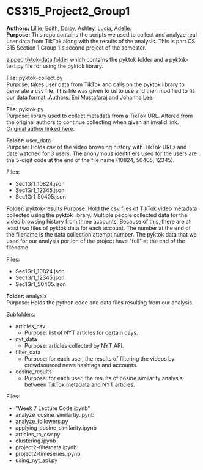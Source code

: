 # CS315_Project2_Group1
**Authors:** Lillie, Edith, Daisy, Ashley, Lucia, Adelle.  
**Purpose:** This repo contains the scripts we used to collect and analyze real user data from TikTok along with the results of the analysis. This is part CS 315 Section 1 Group 1's second project of the semester. 

[zipped tiktok-data folder](https://drive.google.com/file/d/1Xi5Xc6EpJAIaz6FzF7N_deLFyhUIDoGD/view?usp=sharing) which contains the pyktok folder and a pyktok-test.py file for using the pyktok library.

**File:** pyktok-collect.py  
Purpose: takes user data from TikTok and calls on the pyktok library to generate a csv file. This file was given to us to use and then modified to fit our data format. Authors: Eni Mustafaraj and Johanna Lee.

**File:** pyktok.py  
Purpose: library used to collect metadata from a TikTok URL. Altered from the original authors to continue collecting when given an invalid link. [Original author linked here](https://github.com/dfreelon/pyktok).  

**Folder:** user_data  
Purpose: Holds csv of the video browsing history with TikTok URLs and date watched for 3 users. The anonymous identifiers used for the users are the 5-digit code at the end of the file name (10824, 50405, 12345).   

Files:  
  * Sec1Gr1_10824.json
  * Sec1Gr1_12345.json
  * Sec1Gr1_50405.json

**Folder:** pyktok-results
Purpose: Hold the csv files of TikTok video metadata collected using the pyktok library. Multiple people collected data for the video browsing history from three accounts. Because of this, there are at least two files of pyktok data for each account. The number at the end of the filename is the data collection attempt number. The pyktok data that we used for our analysis portion of the project have "full" at the end of the filename.

Files:
  * Sec1Gr1_10824.json
  * Sec1Gr1_12345.json
  * Sec1Gr1_50405.json

**Folder:** analysis  
Purpose: Holds the python code and data files resulting from our analysis.

Subfolders:  
  * articles_csv
    * Purpose: list of NYT articles for certain days.
  * nyt_data
    * Purpose: articles collected by NYT API.
  * filter_data
    * Purpose: for each user, the results of filtering the videos by crowdsourced news hashtags and accounts.
  * cosine_results
    * Purpose: for each user, the results of cosine similarity analysis between TikTok metadata and NYT articles.  

Files:  
  * "Week 7 Lecture Code.ipynb"
  * analyze_cosine_similartiy.ipynb
  * analyze_followers.py
  * applying_cosine_similarity.ipynb
  * articles_to_csv.py
  * clustering.ipynb
  * project2-filterdata.ipynb
  * project2-timeseries.ipynb
  * using_nyt_api.py

